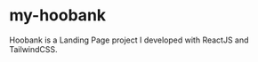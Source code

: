 # my-hoobank

Hoobank is a Landing Page project I developed with ReactJS and TailwindCSS. 

![<img src='(https://github.com/altBeck/my-hoobank/)' alt='Hoobank' height='435px'>](https://github.com/altBeck/my-hoobank/blob/main/hoobank.png)

